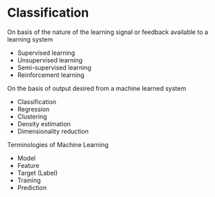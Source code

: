 # Classification

On basis of the nature of the learning signal or feedback available to a learning system

- Supervised learning
- Unsupervised learning
- Semi-supervised learning
- Reinforcement learning

On the basis of output desired from a machine learned system

- Classification
- Regression
- Clustering
- Density estimation
- Dimensionality reduction

Terminologies of Machine Learning

- Model
- Feature
- Target (Label)
- Training
- Prediction
